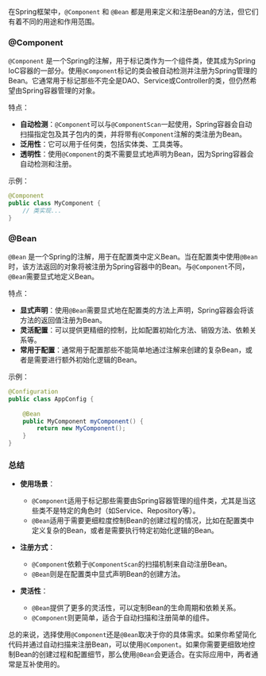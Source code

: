 在Spring框架中，`@Component` 和 `@Bean` 都是用来定义和注册Bean的方法，但它们有着不同的用途和作用范围。

### @Component

`@Component` 是一个Spring的注解，用于标记类作为一个组件类，使其成为Spring IoC容器的一部分。使用`@Component`标记的类会被自动检测并注册为Spring管理的Bean。它通常用于标记那些不完全是DAO、Service或Controller的类，但仍然希望由Spring容器管理的对象。

特点：
- **自动检测**：`@Component`可以与`@ComponentScan`一起使用，Spring容器会自动扫描指定包及其子包内的类，并将带有`@Component`注解的类注册为Bean。
- **泛用性**：它可以用于任何类，包括实体类、工具类等。
- **透明性**：使用`@Component`的类不需要显式地声明为Bean，因为Spring容器会自动检测和注册。

示例：
```java
@Component
public class MyComponent {
    // 类实现...
}
```

### @Bean

`@Bean` 是一个Spring的注解，用于在配置类中定义Bean。当在配置类中使用`@Bean`时，该方法返回的对象将被注册为Spring容器中的Bean。与`@Component`不同，`@Bean`需要显式地定义Bean。

特点：
- **显式声明**：使用`@Bean`需要显式地在配置类的方法上声明，Spring容器会将该方法的返回值注册为Bean。
- **灵活配置**：可以提供更精细的控制，比如配置初始化方法、销毁方法、依赖关系等。
- **常用于配置**：通常用于配置那些不能简单地通过注解来创建的复杂Bean，或者是需要进行额外初始化逻辑的Bean。

示例：
```java
@Configuration
public class AppConfig {
    
    @Bean
    public MyComponent myComponent() {
        return new MyComponent();
    }
}
```

### 总结

- **使用场景**：
  - `@Component`适用于标记那些需要由Spring容器管理的组件类，尤其是当这些类不是特定的角色时（如Service、Repository等）。
  - `@Bean`适用于需要更细粒度控制Bean的创建过程的情况，比如在配置类中定义复杂的Bean，或者是需要执行特定初始化逻辑的Bean。

- **注册方式**：
  - `@Component`依赖于`@ComponentScan`的扫描机制来自动注册Bean。
  - `@Bean`则是在配置类中显式声明Bean的创建方法。

- **灵活性**：
  - `@Bean`提供了更多的灵活性，可以定制Bean的生命周期和依赖关系。
  - `@Component`则更简单，适合于自动扫描和注册简单的组件。

总的来说，选择使用`@Component`还是`@Bean`取决于你的具体需求。如果你希望简化代码并通过自动扫描来注册Bean，可以使用`@Component`。如果你需要更细致地控制Bean的创建过程和配置细节，那么使用`@Bean`会更适合。在实际应用中，两者通常是互补使用的。
